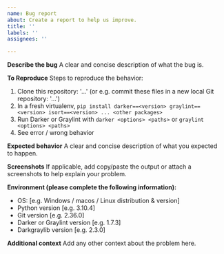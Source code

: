 ```yaml
---
name: Bug report
about: Create a report to help us improve.
title: ''
labels: ''
assignees: ''

---
```


<!--

    NOTE:

    To ask for help using Darkgraylib, Darker or Graylint, please use Discussions (see
    the top of the respective repositories).
    This form is only for reporting bugs to Darkgraylib.

-->

**Describe the bug**
A clear and concise description of what the bug is.

**To Reproduce**
Steps to reproduce the behavior:
1. Clone this repository: '...' (or e.g. commit these files in a new local Git repository: '...')
2. In a fresh virtualenv,
   `pip install darker==<version> graylint==<version> isort==<version> ... <other packages>`
3. Run Darker or Graylint with `darker <options> <paths>` or `graylint <options> <paths>`
4. See error / wrong behavior

**Expected behavior**
A clear and concise description of what you expected to happen.

**Screenshots**
If applicable, add copy/paste the output or attach a screenshots to help explain your problem.

**Environment (please complete the following information):**
 - OS: [e.g. Windows / macos / Linux distribution & version]
 - Python version [e.g. 3.10.4]
 - Git version [e.g. 2.36.0]
 - Darker or Graylint version [e.g. 1.7.3]
 - Darkgraylib version [e.g. 2.3.0]

**Additional context**
Add any other context about the problem here.
